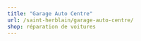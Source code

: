 ```yaml
---
title: "Garage Auto Centre"
url: /saint-herblain/garage-auto-centre/
shop: réparation de voitures
---
```

